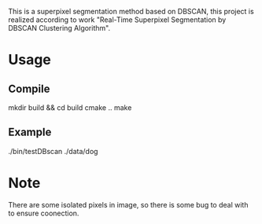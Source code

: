 This is a superpixel segmentation method based on DBSCAN, this project is realized according to work "Real-Time Superpixel Segmentation by DBSCAN Clustering Algorithm".

# Usage
## Compile
mkdir build && cd build
cmake ..
make
## Example 
./bin/testDBscan ./data/dog


# Note
There are some isolated pixels in image, so there is some bug to deal with to ensure coonection.
